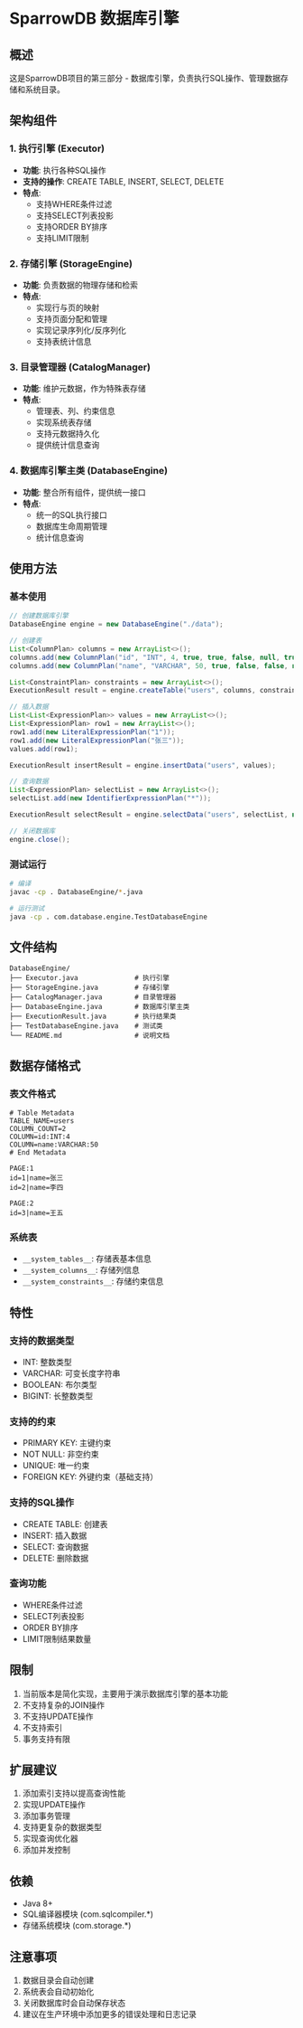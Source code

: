 # SparrowDB 数据库引擎

## 概述

这是SparrowDB项目的第三部分 - 数据库引擎，负责执行SQL操作、管理数据存储和系统目录。

## 架构组件

### 1. 执行引擎 (Executor)
- **功能**: 执行各种SQL操作
- **支持的操作**: CREATE TABLE, INSERT, SELECT, DELETE
- **特点**: 
  - 支持WHERE条件过滤
  - 支持SELECT列表投影
  - 支持ORDER BY排序
  - 支持LIMIT限制

### 2. 存储引擎 (StorageEngine)
- **功能**: 负责数据的物理存储和检索
- **特点**:
  - 实现行与页的映射
  - 支持页面分配和管理
  - 实现记录序列化/反序列化
  - 支持表统计信息

### 3. 目录管理器 (CatalogManager)
- **功能**: 维护元数据，作为特殊表存储
- **特点**:
  - 管理表、列、约束信息
  - 实现系统表存储
  - 支持元数据持久化
  - 提供统计信息查询

### 4. 数据库引擎主类 (DatabaseEngine)
- **功能**: 整合所有组件，提供统一接口
- **特点**:
  - 统一的SQL执行接口
  - 数据库生命周期管理
  - 统计信息查询

## 使用方法

### 基本使用

```java
// 创建数据库引擎
DatabaseEngine engine = new DatabaseEngine("./data");

// 创建表
List<ColumnPlan> columns = new ArrayList<>();
columns.add(new ColumnPlan("id", "INT", 4, true, true, false, null, true));
columns.add(new ColumnPlan("name", "VARCHAR", 50, true, false, false, null, false));

List<ConstraintPlan> constraints = new ArrayList<>();
ExecutionResult result = engine.createTable("users", columns, constraints);

// 插入数据
List<List<ExpressionPlan>> values = new ArrayList<>();
List<ExpressionPlan> row1 = new ArrayList<>();
row1.add(new LiteralExpressionPlan("1"));
row1.add(new LiteralExpressionPlan("张三"));
values.add(row1);

ExecutionResult insertResult = engine.insertData("users", values);

// 查询数据
List<ExpressionPlan> selectList = new ArrayList<>();
selectList.add(new IdentifierExpressionPlan("*"));

ExecutionResult selectResult = engine.selectData("users", selectList, null, null, null);

// 关闭数据库
engine.close();
```

### 测试运行

```bash
# 编译
javac -cp . DatabaseEngine/*.java

# 运行测试
java -cp . com.database.engine.TestDatabaseEngine
```

## 文件结构

```
DatabaseEngine/
├── Executor.java              # 执行引擎
├── StorageEngine.java         # 存储引擎
├── CatalogManager.java        # 目录管理器
├── DatabaseEngine.java        # 数据库引擎主类
├── ExecutionResult.java       # 执行结果类
├── TestDatabaseEngine.java    # 测试类
└── README.md                  # 说明文档
```

## 数据存储格式

### 表文件格式
```
# Table Metadata
TABLE_NAME=users
COLUMN_COUNT=2
COLUMN=id:INT:4
COLUMN=name:VARCHAR:50
# End Metadata

PAGE:1
id=1|name=张三
id=2|name=李四

PAGE:2
id=3|name=王五
```

### 系统表
- `__system_tables__`: 存储表基本信息
- `__system_columns__`: 存储列信息
- `__system_constraints__`: 存储约束信息

## 特性

### 支持的数据类型
- INT: 整数类型
- VARCHAR: 可变长度字符串
- BOOLEAN: 布尔类型
- BIGINT: 长整数类型

### 支持的约束
- PRIMARY KEY: 主键约束
- NOT NULL: 非空约束
- UNIQUE: 唯一约束
- FOREIGN KEY: 外键约束（基础支持）

### 支持的SQL操作
- CREATE TABLE: 创建表
- INSERT: 插入数据
- SELECT: 查询数据
- DELETE: 删除数据

### 查询功能
- WHERE条件过滤
- SELECT列表投影
- ORDER BY排序
- LIMIT限制结果数量

## 限制

1. 当前版本是简化实现，主要用于演示数据库引擎的基本功能
2. 不支持复杂的JOIN操作
3. 不支持UPDATE操作
4. 不支持索引
5. 事务支持有限

## 扩展建议

1. 添加索引支持以提高查询性能
2. 实现UPDATE操作
3. 添加事务管理
4. 支持更复杂的数据类型
5. 实现查询优化器
6. 添加并发控制

## 依赖

- Java 8+
- SQL编译器模块 (com.sqlcompiler.*)
- 存储系统模块 (com.storage.*)

## 注意事项

1. 数据目录会自动创建
2. 系统表会自动初始化
3. 关闭数据库时会自动保存状态
4. 建议在生产环境中添加更多的错误处理和日志记录
